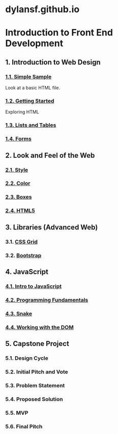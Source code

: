 # dylansf.github.io

# Introduction to Front End Development

## 1. Introduction to Web Design

### [1.1. Simple Sample](https://github.com/dylansf/dylansf.github.io/tree/master/010_simple_sample)
Look at a basic HTML file.  
### [1.2. Getting Started](https://github.com/dylansf/dylansf.github.io/tree/master/020_getting_started)
Exploring HTML
### [1.3. Lists and Tables](https://github.com/dylansf/dylansf.github.io/tree/master/030_lists_tables)
### [1.4. Forms](https://github.com/dylansf/dylansf.github.io/tree/master/035_forms)

## 2. Look and Feel of the Web

### [2.1. Style](https://github.com/dylansf/dylansf.github.io/tree/master/040_style)
### [2.2. Color](https://github.com/dylansf/dylansf.github.io/tree/master/050_Color)
### [2.3. Boxes](https://github.com/dylansf/dylansf.github.io/tree/master/080_Boxes)
### [2.4. HTML5](https://github.com/dylansf/dylansf.github.io/tree/master/090_HTML5)

## 3. Libraries (Advanced Web)

### 3.1. [CSS Grid](https://github.com/dylansf/dylansf.github.io/tree/master/095_cssgrid)
### 3.2. [Bootstrap](https://github.com/dylansf/dylansf.github.io/tree/master/100_bootstrap)

## 4. JavaScript

### [4.1. Intro to JavaScript]()
### [4.2. Programming Fundamentals]()
### [4.3. Snake]()
### [4.4. Working with the DOM]()

## 5. Capstone Project

### 5.1. Design Cycle
### 5.2. Initial Pitch and Vote
### 5.3. Problem Statement
### 5.4. Proposed Solution
### 5.5. MVP
### 5.6. Final Pitch
